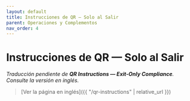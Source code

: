 ```yaml
---
layout: default
title: Instrucciones de QR — Solo al Salir
parent: Operaciones y Complementos
nav_order: 4
---
```


# Instrucciones de QR — Solo al Salir

_Traducción pendiente de **QR Instructions — Exit-Only Compliance**. Consulte la versión en inglés._

> [Ver la página en inglés]({{ "/qr-instructions" | relative_url }})

